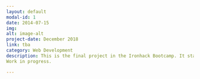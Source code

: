 ```yaml
---
layout: default
modal-id: 1
date: 2014-07-15
img: 
alt: image-alt
project-date: December 2018
link: tba
category: Web Development
description: This is the final project in the Ironhack Bootcamp. It started in week 8 of 9 and we had 10 days.
Work in progress.

---
```

